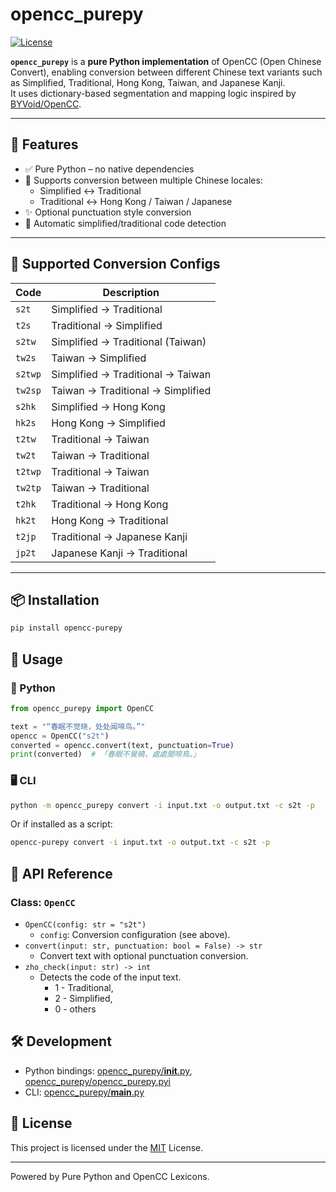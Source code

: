 # opencc_purepy

[![License](https://img.shields.io/github/license/laisuk/opencc_pyo3)](https://github.com/laisuk/opencc_pyo3/blob/main/LICENSE)

**`opencc_purepy`** is a **pure Python implementation** of OpenCC (Open Chinese Convert), enabling conversion between different Chinese text variants such as Simplified, Traditional, Hong Kong, Taiwan, and Japanese Kanji.  
It uses dictionary-based segmentation and mapping logic inspired by [BYVoid/OpenCC](https://github.com/BYVoid/OpenCC).

---

## 🔧 Features

- ✅ Pure Python – no native dependencies
- 🔄 Supports conversion between multiple Chinese locales:
  - Simplified ↔ Traditional
  - Traditional ↔ Hong Kong / Taiwan / Japanese
- ✨ Optional punctuation style conversion
- 🧠 Automatic simplified/traditional code detection

---

## 🔁 Supported Conversion Configs

| Code     | Description                          |
|----------|--------------------------------------|
| `s2t`    | Simplified → Traditional             |
| `t2s`    | Traditional → Simplified             |
| `s2tw`   | Simplified → Traditional (Taiwan)    |
| `tw2s`   | Taiwan → Simplified                  |
| `s2twp`  | Simplified → Traditional → Taiwan    |
| `tw2sp`  | Taiwan → Traditional → Simplified    |
| `s2hk`   | Simplified → Hong Kong               |
| `hk2s`   | Hong Kong → Simplified               |
| `t2tw`   | Traditional → Taiwan                 |
| `tw2t`   | Taiwan → Traditional                 |
| `t2twp`  | Traditional → Taiwan                 |
| `tw2tp`  | Taiwan → Traditional                 |
| `t2hk`   | Traditional → Hong Kong              |
| `hk2t`   | Hong Kong → Traditional              |
| `t2jp`   | Traditional → Japanese Kanji         |
| `jp2t`   | Japanese Kanji → Traditional         |

---

## 📦 Installation

```bash
pip install opencc-purepy
````

## 🚀 Usage

### 🐍 Python

```python
from opencc_purepy import OpenCC

text = "“春眠不觉晓，处处闻啼鸟。”"
opencc = OpenCC("s2t")
converted = opencc.convert(text, punctuation=True)
print(converted)  # 「春眠不覺曉，處處聞啼鳥。」
```

### 🖥 CLI

```sh
python -m opencc_purepy convert -i input.txt -o output.txt -c s2t -p
```

Or if installed as a script:

```bash
opencc-purepy convert -i input.txt -o output.txt -c s2t -p
```

## 🧩 API Reference

### Class: `OpenCC`

- `OpenCC(config: str = "s2t")`
    - `config`: Conversion configuration (see above).
- `convert(input: str, punctuation: bool = False) -> str`
    - Convert text with optional punctuation conversion.
- `zho_check(input: str) -> int`  
  - Detects the code of the input text.
      - 1 - Traditional, 
      - 2 - Simplified, 
      - 0 - others

## 🛠 Development

- Python bindings: [opencc_purepy/__init__.py](https://github.com/laisuk/opencc_purepy/blob/master/opencc_purepy/__init__.py), [opencc_purepy/opencc_purepy.pyi](https://github.com/laisuk/opencc_purepy/blob/master/opencc_purepy/opencc_purepy.pyi)
- CLI: [opencc_purepy/__main__.py](https://github.com/laisuk/opencc_purepy/blob/master/opencc_purepy/__main__.py)

## 📄 License
This project is licensed under the [MIT](https://github.com/laisuk/opencc_purepy/blob/master/LICENSE) License.

---

Powered by Pure Python and OpenCC Lexicons.